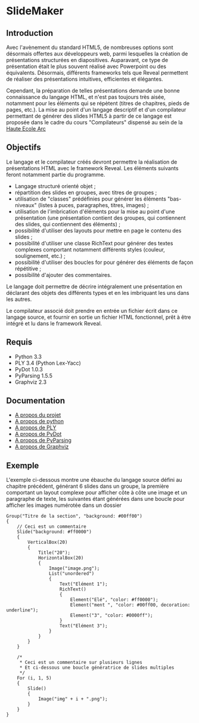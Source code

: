 SlideMaker
==========

Introduction
------------

Avec l'avènement du standard HTML5, de nombreuses options sont désormais offertes aux développeurs web, parmi lesquelles la création de présentations structurées en diapositives. Auparavant, ce type de présentation était le plus souvent réalisé avec Powerpoint ou des équivalents. Désormais, différents frameworks tels que Reveal permettent de réaliser des présentations intuitives, efficientes et élégantes.

Cependant, la préparation de telles présentations demande une bonne connaissance du langage HTML, et n'est pas toujours très aisée, notamment pour les éléments qui se répètent (titres de chapitres, pieds de pages, etc.). La mise au point d'un langage descriptif et d'un compilateur permettant de générer des slides HTML5 à partir de ce langage est proposée dans le cadre du cours "Compilateurs" dispensé au sein de la <a href="http://www.he-arc.ch">Haute Ecole Arc</a>

Objectifs
---------

Le langage et le compilateur créés devront permettre la réalisation de présentations HTML avec le framework Reveal. Les éléments suivants feront notamment partie du programme.

*	Langage structuré orienté objet ;
*	répartition des slides en groupes, avec titres de groupes ;
*	utilisation de "classes" prédéfinies pour générer les éléments "bas-niveaux" (listes à puces, paragraphes, titres, images) ;
*	utilisation de l'imbrication d'éléments pour la mise au point d'une présentation (une présentation contient des groupes, qui contiennent des slides, qui contiennent des éléments) ;
*	possibilité d'utiliser des layouts pour mettre en page le contenu des slides ;
*	possibilité d'utiliser une classe RichText pour générer des textes complexes comportant notamment différents styles (couleur, soulignement, etc.) ;
*	possibilité d'utiliser des boucles for pour générer des éléments de façon répétitive ;
*	possibilité d'ajouter des commentaires. 

Le langage doit permettre de décrire intégralement une présentation en déclarant des objets des différents types et en les imbriquant les uns dans les autres.

Le compilateur associé doit prendre en entrée un fichier écrit dans ce langage source, et fournir en sortie un fichier HTML fonctionnel, prêt à être intégré et lu dans le framework Reveal.

## Requis

* Python 3.3
* PLY 3.4 (Python Lex-Yacc)
* PyDot 1.0.3
* PyParsing 1.5.5
* Graphviz 2.3

## Documentation

* <a href="https://github.com/Chavjoh/SlideMaker/wiki">A propos du projet</a> 
* <a href="http://www.python.org/">A propos de python</a>
* <a href="http://www.dabeaz.com/ply/">A propos de PLY</a>
* <a href="https://code.google.com/p/pydot/">A propos de PyDot</a>
* <a href="http://pyparsing.wikispaces.com/">A propos de PyParsing</a>
* <a href="http://www.graphviz.org/">A propos de Graphviz</a>

Exemple
-------

L'exemple ci-dessous montre une ébauche du langage source défini au chapitre précédent, générant 6 slides dans un groupe, la première comportant un layout complexe pour afficher côte à côte une image et un paragraphe de texte, les suivantes étant générées dans une boucle pour afficher les images numérotée dans un dossier

```
Group("Titre de la section", "background: #00ff00")
{
	// Ceci est un commentaire
	Slide("background: #ff0000")
	{
		VerticalBox(20)
		{
			Title("20");
			HorizontalBox(20)
			{
				Image("image.png");
				List("unordered")
				{
					Text("Elément 1");
					RichText()
					{
						Element("Elé", "color: #ff0000");
						Element("ment ", "color: #00ff00, decoration: underline");
						Element("3", "color: #0000ff");
					}
					Text("Elément 3");
				}
			}
		}
	}

	/*
	 * Ceci est un commentaire sur plusieurs lignes
	 * Et ci-dessous une boucle génératrice de slides multiples
	 */
	For (i, 1, 5)
	{
		Slide()
		{
			Image("img" + i + ".png");
		}
	}
}

```
